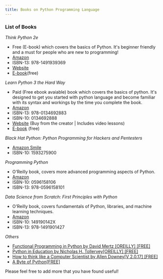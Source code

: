 ```yaml
---
title: Books on Python Programming Language
---
```

 
 ### List of Books
 
 *Think Python 2e*
 
- Free (E-book) which covers the basics of Python. It's beginner friendly and a must for people who are new to programming!
- [Amazon](https://www.amazon.com/gp/product/1491939362/ref=as_li_qf_sp_asin_il_tl?ie=UTF8&camp=1789&creative=9325&creativeASIN=1491939362&linkCode=as2&tag=greenteapre01-20&linkId=XCU5FNNNMXRHDD7X)
- ISBN-13: 978-1491939369
- [Website](http://greenteapress.com/wp/think-python-2e/)
- [E-book](http://greenteapress.com/thinkpython2/html/index.html)(free)
 
*Learn Python 3 the Hard Way*

  - Paid (Free ebook avaiable) book which covers the basics of python. It's designed to get you started with python language and become familiar with its syntax and workings by the time you complete the book. 
- [Amazon](https://www.amazon.com/Learn-Python-Hard-Way-Introduction/dp/0134692888)
- ISBN-13: 978-0134692883
- ISBN-10: 0134692888
- [Website](https://learnpythonthehardway.org/) (Buy from the creator | Includes video lessons)
- [E-book](https://learnpythonthehardway.org/python3/) (free)

*Black Hat Python: Python Programming for Hackers and Pentesters*
- [Amazon Smile](https://smile.amazon.com/Black-Hat-Python-Programming-Pentesters/dp/1593275900/)
- ISBN-10: 1593275900

*Programming Python*

- O'Reilly book, covers more advanced programming aspects of Python.
- [Amazon](https://www.amazon.com/Programming-Python-Powerful-Object-Oriented/dp/0596158106)
- ISBN-10: 0596158106
- ISBN-13: 978-0596158101

*Data Science from Scratch: First Principles with Python* 

- O'Reilly book, covers fundamentals of Python, libraries, and machine learning techniques.
- [Amazon](https://www.amazon.com/Data-Science-Scratch-Principles-Python/dp/149190142X)
- ISBN-10: 149190142X
- ISBN-13: 978-1491901427

*Others*

- [Functional Programming in Python by David Mertz [OREILLY] [FREE]](https://www.oreilly.com/programming/free/files/functional-programming-python.pdf)
- [Python in Education by Nicholas H. Tollervey[OREILLY] [FREE]](https://www.oreilly.com/programming/free/files/python-in-education.pdf)
- [How to think like a Computer Scientist by Allen Downey[V 2.0.17] [FREE]](http://greenteapress.com/thinkpython/thinkpython.pdf)
- [A Byte of Python[FREE]](https://python.swaroopch.com)

Please feel free to add more that you have found useful!
